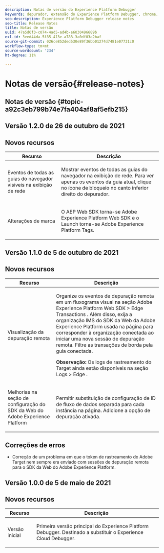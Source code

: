 ```yaml
---
description: Notas de versão do Experience Platform Debugger
keywords: depurador, extensão do Experience Platform Debugger, chrome, extensão, notas de versão
seo-description: Experience Platform Debugger release notes
seo-title: Release Notes
title: Notas de versão
uuid: 47a5d6f3-c074-4ad5-ad4b-e6030496689b
exl-id: 3eed44da-5f85-413e-a783-3a0df03a2baf
source-git-commit: 026ce852ded530e89f36bb01274d7481e07731c0
workflow-type: tm+mt
source-wordcount: '234'
ht-degree: 11%

---
```


# Notas de versão{#release-notes}

## Notas de versão {#topic-a92c3eb799b74e7fa404af8af5efb215}

## Versão 1.2.0 de 26 de outubro de 2021

## Novos recursos

<table id="table">
 <thead>
  <tr>
   <th colname="col1" class="entry"> Recurso </th>
   <th colname="col2" class="entry"> Descrição </th>
  </tr>
 </thead>
 <tbody>
  <tr>
   <td colname="col1"> <p> Eventos de todas as guias do navegador visíveis na exibição de rede </p> </td>
   <td colname="col2"> <p> Mostrar eventos de todas as guias do navegador na exibição de rede. Para ver apenas os eventos da guia atual, clique no ícone de bloqueio no canto inferior direito do depurador.</p> </td>
  </tr>
  <tr>
   <td colname="col1"> <p> Alterações de marca </p> </td>
   <td colname="col2"> <p> O AEP Web SDK torna-se Adobe Experience Platform Web SDK e o Launch torna-se Adobe Experience Platform Tags.</p> </td>
  </tr>
 </tbody>
</table>

## Versão 1.1.0 de 5 de outubro de 2021

## Novos recursos

<table id="table">
 <thead>
  <tr>
   <th colname="col1" class="entry"> Recurso </th>
   <th colname="col2" class="entry"> Descrição </th>
  </tr>
 </thead>
 <tbody>
  <tr>
   <td colname="col1"> <p> Visualização da depuração remota </p> </td>
   <td colname="col2"> <p> Organize os eventos de depuração remota em um fluxograma visual na seção Adobe Experience Platform Web SDK &gt; Edge Transactions . Além disso, exija a organização IMS do SDK da Web da Adobe Experience Platform usada na página para corresponder à organização conectada ao iniciar uma nova sessão de depuração remota. Filtre as transações de borda pela guia conectada.</p> <p> <b>Observação:</b> Os logs de rastreamento do Target ainda estão disponíveis na seção Logs &gt; Edge .</p> </td>
  </tr>
  <tr>
   <td colname="col1"> <p> Melhorias na seção de configuração do SDK da Web do Adobe Experience Platform </p> </td>
   <td colname="col2"> <p> Permitir substituição de configuração de ID de fluxo de dados separada para cada instância na página. Adicione a opção de depuração ativada.</p> </td>
  </tr>
 </tbody>
</table>

## Correções de erros

* Correção de um problema em que o token de rastreamento do Adobe Target nem sempre era enviado com sessões de depuração remota para o SDK da Web do Adobe Experience Platform.

## Versão 1.0.0 de 5 de maio de 2021

## Novos recursos

<table id="table_7EFCAF456B14404FAF3715FC56519AAF">
 <thead>
  <tr>
   <th colname="col1" class="entry"> Recurso </th>
   <th colname="col2" class="entry"> Descrição </th>
  </tr>
 </thead>
 <tbody>
  <tr>
   <td colname="col1"> <p> Versão inicial </p> </td>
   <td colname="col2"> <p> Primeira versão principal do Experience Platform Debugger. Destinado a substituir o Experience Cloud Debugger. </p> </td>
  </tr>
 </tbody>
</table>
